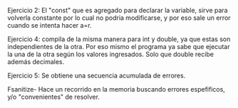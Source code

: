 Ejercicio 2: El "const" que es agregado para declarar la variable, sirve para volverla constante por lo cual no podria modificarse, y por eso sale un error cuando se intenta hacer a=r.

Ejercicio 4: compila de la misma manera para int y double, ya que estas son independientes de la otra. Por eso mismo el programa ya sabe que ejecutar la una de la otra según los valores ingresados. Solo que double recibe además decimales.

Ejercicio 5: Se obtiene una secuencia acumulada de errores.

Fsanitize- Hace un recorrido en la memoria buscando errores espefificos, y/o "convenientes" de resolver.



